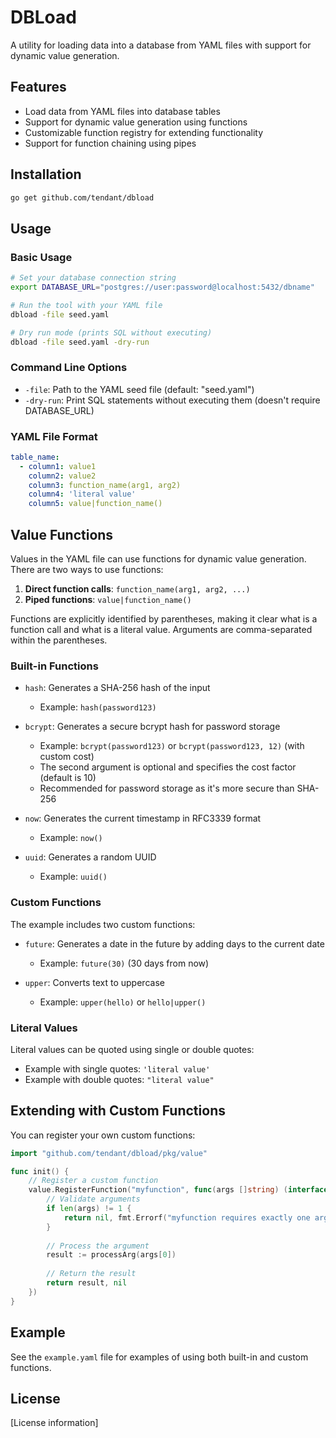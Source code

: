 # DBLoad

A utility for loading data into a database from YAML files with support for dynamic value generation.

## Features

- Load data from YAML files into database tables
- Support for dynamic value generation using functions
- Customizable function registry for extending functionality
- Support for function chaining using pipes

## Installation

```bash
go get github.com/tendant/dbload
```

## Usage

### Basic Usage

```bash
# Set your database connection string
export DATABASE_URL="postgres://user:password@localhost:5432/dbname"

# Run the tool with your YAML file
dbload -file seed.yaml

# Dry run mode (prints SQL without executing)
dbload -file seed.yaml -dry-run
```

### Command Line Options

- `-file`: Path to the YAML seed file (default: "seed.yaml")
- `-dry-run`: Print SQL statements without executing them (doesn't require DATABASE_URL)

### YAML File Format

```yaml
table_name:
  - column1: value1
    column2: value2
    column3: function_name(arg1, arg2)
    column4: 'literal value'
    column5: value|function_name()
```

## Value Functions

Values in the YAML file can use functions for dynamic value generation. There are two ways to use functions:

1. **Direct function calls**: `function_name(arg1, arg2, ...)`
2. **Piped functions**: `value|function_name()`

Functions are explicitly identified by parentheses, making it clear what is a function call and what is a literal value. Arguments are comma-separated within the parentheses.

### Built-in Functions

- `hash`: Generates a SHA-256 hash of the input
  - Example: `hash(password123)`
  
- `bcrypt`: Generates a secure bcrypt hash for password storage
  - Example: `bcrypt(password123)` or `bcrypt(password123, 12)` (with custom cost)
  - The second argument is optional and specifies the cost factor (default is 10)
  - Recommended for password storage as it's more secure than SHA-256
  
- `now`: Generates the current timestamp in RFC3339 format
  - Example: `now()`
  
- `uuid`: Generates a random UUID
  - Example: `uuid()`

### Custom Functions

The example includes two custom functions:

- `future`: Generates a date in the future by adding days to the current date
  - Example: `future(30)` (30 days from now)
  
- `upper`: Converts text to uppercase
  - Example: `upper(hello)` or `hello|upper()`

### Literal Values

Literal values can be quoted using single or double quotes:

- Example with single quotes: `'literal value'`
- Example with double quotes: `"literal value"`

## Extending with Custom Functions

You can register your own custom functions:

```go
import "github.com/tendant/dbload/pkg/value"

func init() {
    // Register a custom function
    value.RegisterFunction("myfunction", func(args []string) (interface{}, error) {
        // Validate arguments
        if len(args) != 1 {
            return nil, fmt.Errorf("myfunction requires exactly one argument")
        }
        
        // Process the argument
        result := processArg(args[0])
        
        // Return the result
        return result, nil
    })
}
```

## Example

See the `example.yaml` file for examples of using both built-in and custom functions.

## License

[License information]
